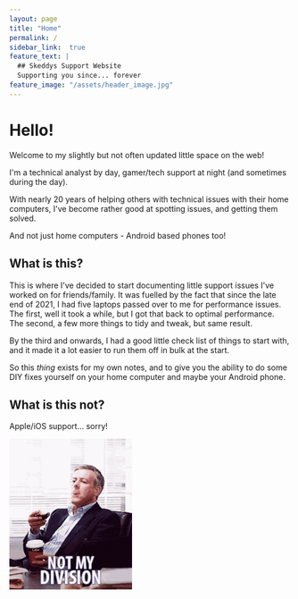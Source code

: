 ```yaml
---
layout: page
title: "Home"
permalink: /
sidebar_link:  true
feature_text: |
  ## Skeddys Support Website
  Supporting you since... forever
feature_image: "/assets/header_image.jpg"
---
```


# Hello!

Welcome to my slightly but not often updated little space on the web!

I'm a technical analyst by day, gamer/tech support at night (and sometimes during the day).

With nearly 20 years of helping others with technical issues with their home computers, I've become rather good at spotting issues, and getting them solved.

And not just home computers - Android based phones too!

## What is this?

This is where I've decided to start documenting little support issues I've worked on for friends/family. It was fuelled by the fact that since the late end of 2021, I had five laptops passed over to me for performance issues. The first, well it took a while, but I got that back to optimal performance. The second, a few more things to tidy and tweak, but same result.

By the third and onwards, I had a good little check list of things to start with, and it made it a lot easier to run them off in bulk at the start.

So this *thing* exists for my own notes, and to give you the ability to do some DIY fixes yourself on your home computer and maybe your Android phone.

## What is this not?

Apple/iOS support... sorry!

![Nope!](/_content/not.gif)
